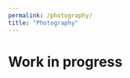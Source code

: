 ```yaml
---
permalink: /photography/
title: "Photography"
---
```

# Work in progress

<!--
galleryNorway:
  - url: /assets/images/stavanger_flugzeug.jpg
    image_path: /assets/images/stavanger_flugzeug.jpg
  - url: /assets/images/stavanger_inseln_1.jpg
    image_path: /assets/images/stavanger_inseln_1.jpg
  - url: /assets/images/fjord_haus.jpg
    image_path: /assets/images/fjord_haus.jpg
  - url: /assets/images/fjord_wasser.jpg
    image_path: /assets/images/fjord_wasser.jpg
  - url: /assets/images/oslo_figuren.jpg
    image_path: /assets/images/oslo_figuren.jpg
  - url: /assets/images/oslo_arc.jpg
    image_path: /assets/images/oslo_arc.jpg
  - url: /assets/images/oslo_steg.jpg
    image_path: /assets/images/oslo_steg.jpg
galleryBretagne:
  - url: /assets/images/stmalo_mauer.jpg
    image_path: /assets/images/stmalo_mauer.jpg
  - url: /assets/images/stmalo_wasser_bea.jpg
    image_path: /assets/images/stmalo_wasser_bea.jpg
  - url: /assets/images/crozon_klareswasser.jpg
    image_path: /assets/images/crozon_klareswasser.jpg
  - url: /assets/images/crozon_haengematte.jpg
    image_path: /assets/images/crozon_haengematte.jpg
---
-->

<!--
## Bretagne
{% include galleryBretagne caption="Bretagne" %}
## Norge
{% include galleryNorway caption="Norway" %}
-->

